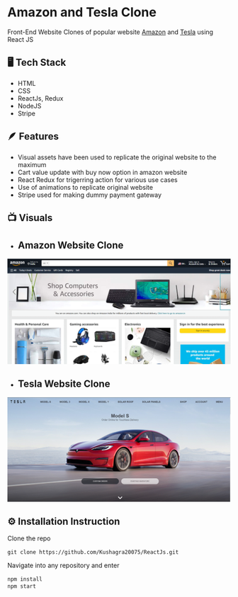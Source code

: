 # Amazon and Tesla Clone

Front-End Website Clones of popular website [Amazon](https://www.amazon.in/) and [Tesla](https://www.tesla.com/) using React JS



## 🖥️ Tech Stack

- HTML
- CSS
- ReactJs, Redux
- NodeJS
- Stripe

## 🪶 Features

- Visual assets have been used to replicate the original website to the maximum
- Cart value update with buy now option in amazon website
- React Redux for trigerring action for various use cases
- Use of animations to replicate original website
- Stripe used for making dummy payment gateway

## 📺 Visuals

- ## Amazon Website Clone
![HOMEPAGE](amazon_homepage.png)

- ## Tesla Website Clone
![HOMEPAGE](tesla_homepage.png)


## ⚙️ Installation Instruction


Clone the repo
 ```
git clone https://github.com/Kushagra20075/ReactJs.git
 ```

Navigate into any repository and enter
 ```
npm install
npm start
 ```
 
